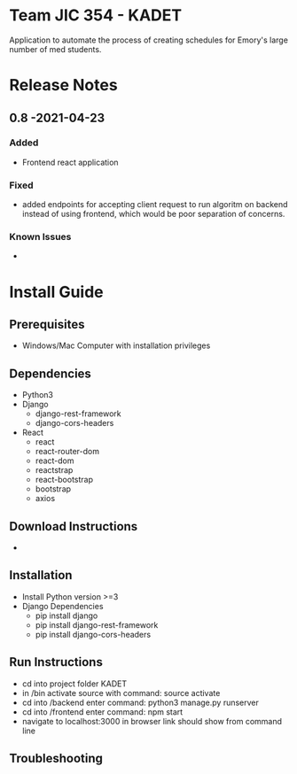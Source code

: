 # Team JIC 354 - KADET
Application to automate the process of creating schedules for Emory's large number of med students.

# Release Notes

## 0.8 -2021-04-23

### Added
- Frontend react application

### Fixed
- added endpoints for accepting client request to run algoritm on backend
instead of using frontend, which would be poor separation of concerns.

### Known Issues
- 
# Install Guide

## Prerequisites
- Windows/Mac Computer with installation privileges

## Dependencies
- Python3
- Django
  - django-rest-framework
  - django-cors-headers
- React
  - react
  - react-router-dom
  - react-dom
  - reactstrap
  - react-bootstrap
  - bootstrap
  - axios


## Download Instructions
- 
## Installation
- Install Python version >=3
- Django Dependencies
  - pip install django
  - pip install django-rest-framework
  - pip install django-cors-headers

## Run Instructions

- cd into project folder KADET
- in /bin activate source with command: source activate
- cd into /backend enter command: python3 manage.py runserver 
- cd into /frontend enter command: npm start 
- navigate to localhost:3000 in browser link should show from command line


## Troubleshooting


